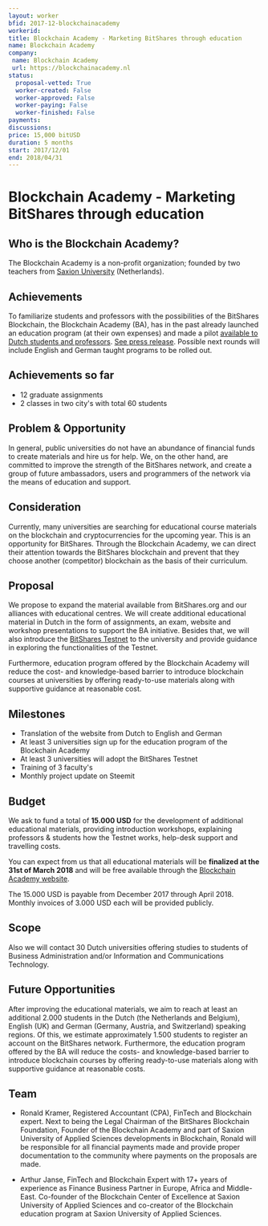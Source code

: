 ```yaml
---
layout: worker
bfid: 2017-12-blockchainacademy
workerid:
title: Blockchain Academy - Marketing BitShares through education 
name: Blockchain Academy
company:
 name: Blockchain Academy
 url: https://blockchainacademy.nl
status:
  proposal-vetted: True
  worker-created: False
  worker-approved: False
  worker-paying: False
  worker-finished: False
payments:
discussions:
price: 15,000 bitUSD
duration: 5 months
start: 2017/12/01
end: 2018/04/31
---
```


# Blockchain Academy - Marketing BitShares through education 

## Who is the Blockchain Academy?
The Blockchain Academy is a non-profit organization; founded by two
teachers from [Saxion University](https://www.saxion.edu) (Netherlands).

## Achievements
To familiarize students and professors with the possibilities of the
BitShares Blockchain, the Blockchain Academy (BA), has in the past
already launched an education program (at their own expenses) and made a
pilot [available to Dutch students and
professors](https://blockchainacademy.nl/). [See press
release](https://steemit.com/bitshares/@bitshares.fdn/we-launch-the-blockchain-academy).
Possible next rounds will include English and German taught programs to
be rolled out.

## Achievements so far
* 12 graduate assignments
* 2 classes in two city's with total 60 students

## Problem & Opportunity
In general, public universities do not have an abundance of financial
funds to create materials and hire us for help. We, on the other hand,
are committed to improve the strength of the BitShares network, and
create a group of future ambassadors, users and programmers of the
network via the means of education and support.

## Consideration
Currently, many universities are searching for educational course
materials on the blockchain and cryptocurrencies for the upcoming year.
This is an opportunity for BitShares. Through the Blockchain Academy,
we can direct their attention towards the BitShares blockchain and
prevent that they choose another (competitor) blockchain as the basis of
their curriculum. 

## Proposal
We propose to expand the material available from BitShares.org and our
alliances with educational centres. We will create additional
educational material in Dutch in the form of assignments, an exam,
website and workshop presentations to support the BA initiative. Besides
that, we will also introduce the [BitShares
Testnet](https://testnet.bitshares.eu/) to the university and provide
guidance in exploring the functionalities of the Testnet.

Furthermore, education program offered by the Blockchain Academy will
reduce the cost- and knowledge-based barrier to introduce blockchain
courses at universities by offering ready-to-use materials along with
supportive guidance at reasonable cost. 

## Milestones
* Translation of the website from Dutch to English and German
* At least 3 universities sign up for the education program of the Blockchain Academy
* At least 3 universities will adopt the BitShares Testnet
* Training of 3 faculty's
* Monthly project update on Steemit

## Budget 
We ask to fund a total of **15.000 USD** for the development of
additional educational materials, providing introduction workshops,
explaining professors & students how the Testnet works, help-desk
support and travelling costs.

You can expect from us that all educational materials will be
**finalized at the 31st of March 2018** and will be free available
through the [Blockchain Academy website](https://blockchainacademy.nl/). 

The 15.000 USD is payable from December 2017 through April 2018. Monthly
invoices of 3.000 USD each will be provided publicly.   

## Scope
Also we will contact 30 Dutch universities offering studies to students
of Business Administration and/or Information and Communications
Technology.

## Future Opportunities
After improving the educational materials, we aim to reach at least an
additional 2.000 students in the Dutch (the Netherlands and Belgium),
English (UK) and German (Germany, Austria, and Switzerland) speaking
regions. Of this, we estimate approximately 1.500 students to register
an account on the BitShares network. Furthermore, the education program
offered by the BA will reduce the costs- and knowledge-based barrier to
introduce blockchain courses by offering ready-to-use materials along
with supportive guidance at reasonable costs.

## Team
* Ronald Kramer, Registered Accountant (CPA), FinTech and Blockchain
  expert. Next to being the Legal Chairman of the BitShares Blockchain
  Foundation, Founder of the Blockchain Academy and part of Saxion
  University of Applied Sciences developments in Blockchain, Ronald will
  be responsible for all financial payments made and provide proper
  documentation to the community where payments on the proposals are
  made.  

* Arthur Janse, FinTech and Blockchain Expert with 17+ years of
  experience as Finance Business Partner in Europe, Africa and
  Middle-East. Co-founder of the Blockchain Center of Excellence at Saxion
  University of Applied Sciences and co-creator of the Blockchain
  education program at Saxion University of Applied Sciences.
